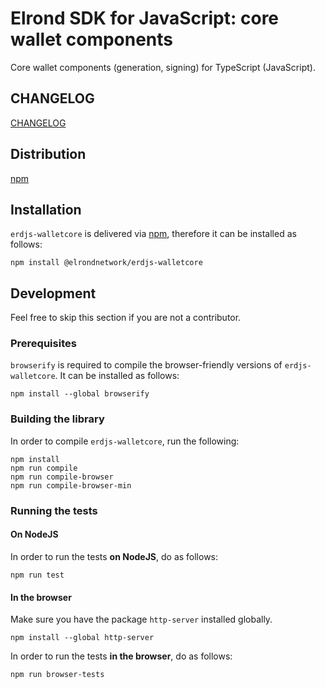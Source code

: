# Elrond SDK for JavaScript: core wallet components

Core wallet components (generation, signing) for TypeScript (JavaScript). 

## CHANGELOG

[CHANGELOG](CHANGELOG.md)

## Distribution

[npm](https://www.npmjs.com/package/@elrondnetwork/erdjs-walletcore)

## Installation

`erdjs-walletcore` is delivered via [npm](https://www.npmjs.com/package/@elrondnetwork/erdjs-walletcore), therefore it can be installed as follows:

```
npm install @elrondnetwork/erdjs-walletcore
```

## Development

Feel free to skip this section if you are not a contributor.

### Prerequisites

`browserify` is required to compile the browser-friendly versions of `erdjs-walletcore`. It can be installed as follows:

```
npm install --global browserify
```

### Building the library

In order to compile `erdjs-walletcore`, run the following:

```
npm install
npm run compile
npm run compile-browser
npm run compile-browser-min
```

### Running the tests

#### On NodeJS

In order to run the tests **on NodeJS**, do as follows:

```
npm run test
```

#### In the browser

Make sure you have the package `http-server` installed globally.

```
npm install --global http-server
```

In order to run the tests **in the browser**, do as follows:

```
npm run browser-tests
```

